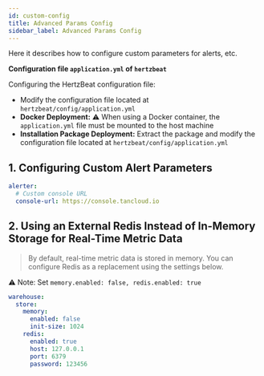 ```yaml
---
id: custom-config  
title: Advanced Params Config           
sidebar_label: Advanced Params Config
---
```


Here it describes how to configure custom parameters for alerts, etc.

**Configuration file `application.yml` of `hertzbeat`**

Configuring the HertzBeat configuration file:

- Modify the configuration file located at `hertzbeat/config/application.yml`
- **Docker Deployment:** ⚠️ When using a Docker container, the `application.yml` file must be mounted to the host machine
- **Installation Package Deployment:** Extract the package and modify the configuration file located at `hertzbeat/config/application.yml`

## 1. Configuring Custom Alert Parameters

```yaml
alerter:
  # Custom console URL
  console-url: https://console.tancloud.io
```

## 2. Using an External Redis Instead of In-Memory Storage for Real-Time Metric Data

> By default, real-time metric data is stored in memory. You can configure Redis as a replacement using the settings below.

⚠️ Note: Set `memory.enabled: false, redis.enabled: true`

```yaml
warehouse:
  store:
    memory:
      enabled: false
      init-size: 1024
    redis:
      enabled: true
      host: 127.0.0.1
      port: 6379
      password: 123456
```
